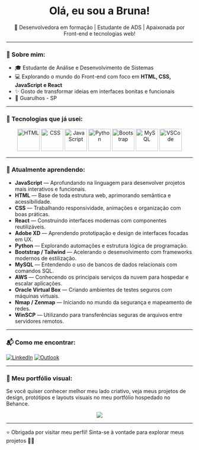 <h1 align="center"> Olá, eu sou a Bruna!</h1>

<p align="center">
🚀 Desenvolvedora em formação | Estudante de ADS | Apaixonada por Front-end e tecnologias web!
</p>

---

### 🧠 Sobre mim:

- 🎓 Estudante de Análise e Desenvolvimento de Sistemas  
- 💻 Explorando o mundo do Front-end com foco em **HTML, CSS, JavaScript e React**  
- ✨ Gosto de transformar ideias em interfaces bonitas e funcionais  
- 📍 Guarulhos - SP

---

### 🚀 Tecnologias que já usei:

<div align="center">
  <!-- Linha 1 -->
  <img src="https://cdn.jsdelivr.net/gh/devicons/devicon/icons/html5/html5-original.svg" height="60" alt="HTML" />
  <img src="https://cdn.jsdelivr.net/gh/devicons/devicon/icons/css3/css3-original.svg" height="60" alt="CSS" />
  <img src="https://cdn.jsdelivr.net/gh/devicons/devicon/icons/javascript/javascript-original.svg" height="60" alt="JavaScript" />
  <img src="https://cdn.jsdelivr.net/gh/devicons/devicon/icons/python/python-original.svg" height="60" alt="Python" />
  <img src="https://cdn.jsdelivr.net/gh/devicons/devicon/icons/bootstrap/bootstrap-original.svg" height="60" alt="Bootstrap" />
  <img src="https://cdn.jsdelivr.net/gh/devicons/devicon/icons/mysql/mysql-original.svg" height="60" alt="MySQL" />
  <img src="https://cdn.jsdelivr.net/gh/devicons/devicon/icons/vscode/vscode-original.svg" height="60" alt="VSCode" />
</div>

---

### 🌱 Atualmente aprendendo:

- **JavaScript** — Aprofundando na linguagem para desenvolver projetos mais interativos e funcionais.
- **HTML** — Base de toda estrutura web, aprimorando semântica e acessibilidade.
- **CSS** — Trabalhando responsividade, animações e organização com boas práticas.
- **React** — Construindo interfaces modernas com componentes reutilizáveis.
- **Adobe XD** — Aprendendo prototipação e design de interfaces focadas em UX.
- **Python** — Explorando automações e estrutura lógica de programação.
- **Bootstrap / Tailwind** — Acelerando o desenvolvimento com frameworks modernos de estilização.
- **MySQL** — Entendendo o uso de bancos de dados relacionais com comandos SQL.
- **AWS** — Conhecendo os principais serviços da nuvem para hospedar e escalar aplicações.
- **Oracle Virtual Box** — Criando ambientes de testes seguros com máquinas virtuais.
- **Nmap / Zenmap** — Iniciando no mundo da segurança e mapeamento de redes.
- **WinSCP** — Utilizando para transferências seguras de arquivos entre servidores remotos.

---

### 📬 Como me encontrar:

[![LinkedIn](https://img.shields.io/badge/-LinkedIn-0A66C2?style=for-the-badge&logo=linkedin&logoColor=white)](https://www.linkedin.com/in/bruna-coelho-82b316133/)
[![Outlook](https://img.shields.io/badge/-Outlook-0078D4?style=for-the-badge&logo=microsoftoutlook&logoColor=white)](mailto:coelho.bruna@outlook.com)

---

### 🎨 Meu portfólio visual:

Se você quiser conhecer melhor meu lado criativo, veja meus projetos de design, protótipos e layouts visuais no meu portfólio hospedado no Behance.

<p align="center">
  <a href="https://www.behance.net/brunacoelh1d89" target="_blank">
    <img src="https://img.shields.io/badge/-Acessar%20Portfólio%20no%20Behance-1769FF?style=for-the-badge&logo=behance&logoColor=white" />
  </a>
</p>

---

⭐️ Obrigada por visitar meu perfil! Sinta-se à vontade para explorar meus projetos 👩‍💻
